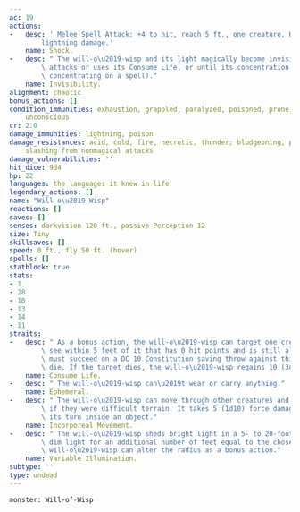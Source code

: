 ```yaml
---
ac: 19
actions:
-   desc: ' Melee Spell Attack: +4 to hit, reach 5 ft., one creature. Hit: 9 (2d8)
        lightning damage.'
    name: Shock.
-   desc: " The will-o\u2019-wisp and its light magically become invisible until it\
        \ attacks or uses its Consume Life, or until its concentration ends (as if\
        \ concentrating on a spell)."
    name: Invisibility.
alignment: chaotic
bonus_actions: []
condition_immunities: exhaustion, grappled, paralyzed, poisoned, prone, restrained,
    unconscious
cr: 2.0
damage_immunities: lightning, poison
damage_resistances: acid, cold, fire, necrotic, thunder; bludgeoning, piercing, and
    slashing from nonmagical attacks
damage_vulnerabilities: ''
hit_dice: 9d4
hp: 22
languages: the languages it knew in life
legendary_actions: []
name: "Will-o\u2019-Wisp"
reactions: []
saves: []
senses: darkvision 120 ft., passive Perception 12
size: Tiny
skillsaves: []
speed: 0 ft., fly 50 ft. (hover)
spells: []
statblock: true
stats:
- 1
- 28
- 10
- 13
- 14
- 11
straits:
-   desc: " As a bonus action, the will-o\u2019-wisp can target one creature it can\
        \ see within 5 feet of it that has 0 hit points and is still alive. The target\
        \ must succeed on a DC 10 Constitution saving throw against this magic or\
        \ die. If the target dies, the will-o\u2019-wisp regains 10 (3d6) hit points."
    name: Consume Life.
-   desc: " The will-o\u2019-wisp can\u2019t wear or carry anything."
    name: Ephemeral.
-   desc: " The will-o\u2019-wisp can move through other creatures and objects as\
        \ if they were difficult terrain. It takes 5 (1d10) force damage if it ends\
        \ its turn inside an object."
    name: Incorporeal Movement.
-   desc: " The will-o\u2019-wisp sheds bright light in a 5- to 20-foot radius and\
        \ dim light for an additional number of feet equal to the chosen radius. The\
        \ will-o\u2019-wisp can alter the radius as a bonus action."
    name: Variable Illumination.
subtype: ''
type: undead
---
```

```statblock
monster: Will-o’-Wisp
```